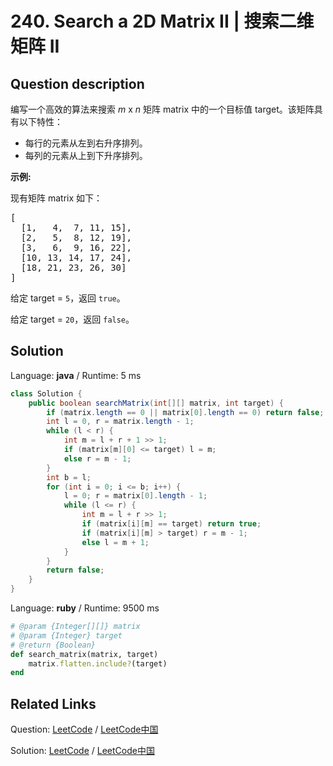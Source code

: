 # 240. Search a 2D Matrix II | 搜索二维矩阵 II

## Question description

<!--If you want to use the English description, use <p>Write an efficient algorithm that searches for a value in an <i>m</i> x <i>n</i> matrix. This matrix has the following properties:</p>

<ul>
	<li>Integers in each row are sorted in ascending from left to right.</li>
	<li>Integers in each column are sorted in ascending from top to bottom.</li>
</ul>

<p><strong>Example:</strong></p>

<p>Consider the following matrix:</p>

<pre>
[
  [1,   4,  7, 11, 15],
  [2,   5,  8, 12, 19],
  [3,   6,  9, 16, 22],
  [10, 13, 14, 17, 24],
  [18, 21, 23, 26, 30]
]
</pre>

<p>Given&nbsp;target&nbsp;=&nbsp;<code>5</code>, return&nbsp;<code>true</code>.</p>

<p>Given&nbsp;target&nbsp;=&nbsp;<code>20</code>, return&nbsp;<code>false</code>.</p>
 instead-->
<p>编写一个高效的算法来搜索&nbsp;<em>m</em>&nbsp;x&nbsp;<em>n</em>&nbsp;矩阵 matrix 中的一个目标值 target。该矩阵具有以下特性：</p>

<ul>
	<li>每行的元素从左到右升序排列。</li>
	<li>每列的元素从上到下升序排列。</li>
</ul>

<p><strong>示例:</strong></p>

<p>现有矩阵 matrix 如下：</p>

<pre>[
  [1,   4,  7, 11, 15],
  [2,   5,  8, 12, 19],
  [3,   6,  9, 16, 22],
  [10, 13, 14, 17, 24],
  [18, 21, 23, 26, 30]
]
</pre>

<p>给定 target&nbsp;=&nbsp;<code>5</code>，返回&nbsp;<code>true</code>。</p>

<p>给定&nbsp;target&nbsp;=&nbsp;<code>20</code>，返回&nbsp;<code>false</code>。</p>




## Solution

Language: **java**  /  Runtime: 5 ms

```java
class Solution {
    public boolean searchMatrix(int[][] matrix, int target) {
        if (matrix.length == 0 || matrix[0].length == 0) return false;
        int l = 0, r = matrix.length - 1;
        while (l < r) {
            int m = l + r + 1 >> 1;
            if (matrix[m][0] <= target) l = m;
            else r = m - 1;
        }
        int b = l;
        for (int i = 0; i <= b; i++) {
            l = 0; r = matrix[0].length - 1;
            while (l <= r) {
                int m = l + r >> 1;
                if (matrix[i][m] == target) return true;
                if (matrix[i][m] > target) r = m - 1;
                else l = m + 1;
            }
        }
        return false;
    }
}
```

Language: **ruby**  /  Runtime: 9500 ms

```ruby
# @param {Integer[][]} matrix
# @param {Integer} target
# @return {Boolean}
def search_matrix(matrix, target)
    matrix.flatten.include?(target)
end
```



## Related Links

Question: [LeetCode](https://leetcode.com/problems/search-a-2d-matrix-ii/description/)  /  [LeetCode中国](https://leetcode-cn.com/problems/search-a-2d-matrix-ii/description/)

Solution: [LeetCode](https://leetcode.com/articles/search-a-2d-matrix-ii/)  /  [LeetCode中国](https://leetcode-cn.com/articles/search-a-2d-matrix-ii/)